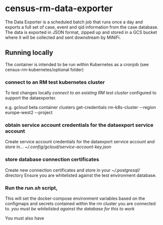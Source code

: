 # census-rm-data-exporter
The Data Exporter is a scheduled batch job that runs once a day and exports a full set of case, event and qid information from the case database. 
The data is exported in JSON format, zipped up and stored in a GCS bucket where it will be collected and sent downstream by MiNiFi.

## Running locally
The container is intended to be run within Kubernetes as a cronjob (see census-rm-kubernetes/optional folder)

### connect to an RM test kubernetes cluster
To test changes locally *connect to an existing RM test cluster* configured to support the dataexporter.

e.g.
gcloud beta container clusters get-credentials rm-k8s-cluster --region europe-west2 --project <SOME TEST PROJECT>

### obtain service account credentials for the dataexport service account
Create service account credentials for the dataexport service account and store in...
*~/.config/gcloud/service-account-key.json*


### store database connection certificates
Create new connection certificates and store in your *~/.postgresql/* directory
Ensure you are whitelisted against the test environment database.

### Run the *run.sh* script, 
This will set the docker-compose environment variables based on the configmaps and secrets contained within the rm cluster you are connected to. *you must be whitelisted against the database for this to work*

You must also have 



